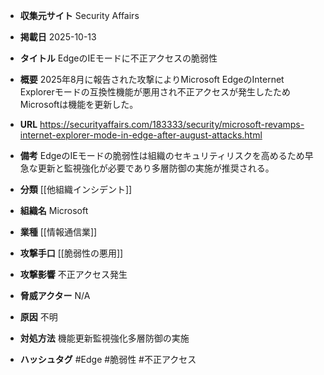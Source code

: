 - **収集元サイト**
Security Affairs

- **掲載日**
2025-10-13

- **タイトル**
EdgeのIEモードに不正アクセスの脆弱性

- **概要**
2025年8月に報告された攻撃によりMicrosoft EdgeのInternet Explorerモードの互換性機能が悪用され不正アクセスが発生したためMicrosoftは機能を更新した。

- **URL**
https://securityaffairs.com/183333/security/microsoft-revamps-internet-explorer-mode-in-edge-after-august-attacks.html

- **備考**
EdgeのIEモードの脆弱性は組織のセキュリティリスクを高めるため早急な更新と監視強化が必要であり多層防御の実施が推奨される。

- **分類**
[[他組織インシデント]]

- **組織名**
Microsoft

- **業種**
[[情報通信業]]

- **攻撃手口**
[[脆弱性の悪用]]

- **攻撃影響**
不正アクセス発生

- **脅威アクター**
N/A

- **原因**
不明

- **対処方法**
機能更新監視強化多層防御の実施

- **ハッシュタグ**
#Edge #脆弱性 #不正アクセス
